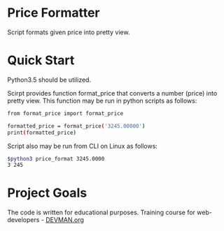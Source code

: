 # Price Formatter 
Script formats given price into pretty view.

# Quick Start
Python3.5 should be utilized.

Scirpt provides function format_price that converts a number (price) into pretty view. This function may be run in python scripts as follows:
```bash
from format_price import format_price

formatted_price = format_price('3245.00000')
print(formatted_price)
```

Script also may be run from CLI on Linux as follows:
```bash
$python3 price_format 3245.0000
3 245
```

# Project Goals

The code is written for educational purposes. Training course for web-developers - [DEVMAN.org](https://devman.org)
